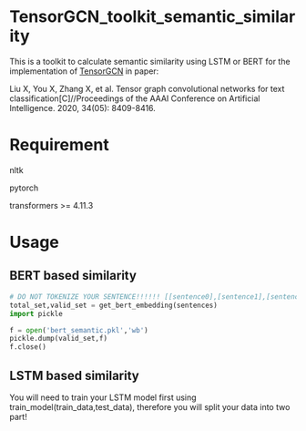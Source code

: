 # TensorGCN_toolkit_semantic_similarity
This is a toolkit to calculate semantic similarity using LSTM or BERT for the implementation of [TensorGCN](https://arxiv.org/pdf/2001.05313.pdf) in paper:

Liu X, You X, Zhang X, et al. Tensor graph convolutional networks for text classification[C]//Proceedings of the AAAI Conference on Artificial Intelligence. 2020, 34(05): 8409-8416.

# Requirement

nltk

pytorch

transformers >= 4.11.3


# Usage
## BERT based similarity

```python
# DO NOT TOKENIZE YOUR SENTENCE!!!!!! [[sentence0],[sentence1],[sentence2],[sentence3],.......]
total_set,valid_set = get_bert_embedding(sentences)
import pickle

f = open('bert_semantic.pkl','wb')
pickle.dump(valid_set,f)
f.close()
```

## LSTM based similarity
You will need to train your LSTM model first using train_model(train_data,test_data), therefore you will split your data into two part!
